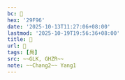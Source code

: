 ```yaml
---
bc: 𩾖
hex: '29F96'
date: '2025-10-13T11:27:06+08:00'
lastmod: '2025-10-19T19:56:36+08:00'
title: 󰕤
url: 󰕤
tags: [鳧]
src: ~~GLK, GHZR~~
note: ~~Chang2~~ Yang1
---
```

